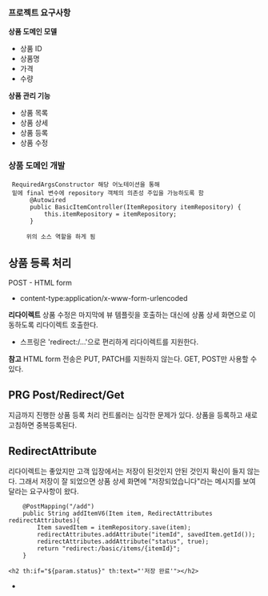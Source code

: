 ### 프로젝트 요구사항

**상품 도메인 모델**
- 상품 ID 
- 상품명
- 가격
- 수량

**상품 관리 기능**
- 상품 목록
- 상품 상세
- 상품 등록
- 상품 수정

### 상품 도메인 개발

```
 RequiredArgsConstructor 해당 어노테이션을 통해 
 밑에 final 변수에 repository 객체의 의존성 주입을 가능하도록 함
      @Autowired
      public BasicItemController(ItemRepository itemRepository) {
          this.itemRepository = itemRepository;
      }
      
     위의 소스 역할을 하게 됨
```

## 상품 등록 처리
POST - HTML form
- content-type:application/x-www-form-urlencoded

**리다이렉트**
상품 수정은 마지막에 뷰 템플릿을 호출하는 대신에 상품 상세 화면으로 이동하도록 리다이렉트 호출한다.
- 스프링은 'redirect:/...'으로 편리하게 리다이렉트를 지원한다.

**참고**
HTML form 전송은 PUT, PATCH를 지원하지 않는다. GET, POST만 사용할 수 있다.

## PRG Post/Redirect/Get
지금까지 진행한 상품 등록 처리 컨트롤러는 심각한 문제가 있다.
상품을 등록하고 새로고침하면 중복등록된다.

##  RedirectAttribute
리다이렉트는 좋았지만 고객 입장에서는 저장이 된것인지 안된 것인지 확신이 들지 않는다.
그래서 저장이 잘 되었으면 상품 상세 화면에 "저장되었습니다"라는 메시지를 보여달라는 요구사항이 왔다.

```
    @PostMapping("/add")
    public String addItemV6(Item item, RedirectAttributes redirectAttributes){
        Item savedItem = itemRepository.save(item);
        redirectAttributes.addAttribute("itemId", savedItem.getId());
        redirectAttributes.addAttribute("status", true);
        return "redirect:/basic/items/{itemId}";
    }
```

```
<h2 th:if="${param.status}" th:text="'저장 완료'"></h2>
```
* 